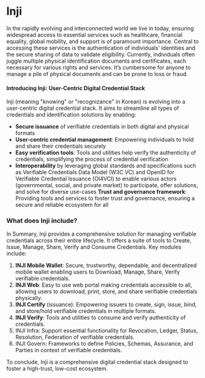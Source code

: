 # Inji

In the rapidly evolving and interconnected world we live in today, ensuring widespread access to essential services such as healthcare, financial equality, global mobility, and support is of paramount importance. Central to accessing these services is the authentication of individuals' identities and the secure sharing of data to validate eligibility. Currently, individuals often juggle multiple physical identification documents and certificates, each necessary for various rights and services. It’s cumbersome for anyone to manage a pile of physical documents and can be prone to loss or fraud.

#### Introducing Inji: User-Centric Digital Credential Stack

Inji (meaning "knowing" or "recognizance" in Korean) is evolving into a user-centric digital credential stack. It aims to streamline all types of credentials and identification solutions by enabling:

* **Secure issuance** of verifiable credentials in both digital and physical formats
* **User-centric credential management**: Empowering individuals to hold and share their credentials securely
* **Easy verification tools**: Tools and utilities help verify the authenticity of credentials, simplifying the process of credential verification
* **Interoperability** by leveraging global standards and specifications such as Verifiable Credentials Data Model (W3C VC) and OpenID for Verifiable Credential Issuance (OI4VCI) to enable various actors (governmental, social, and private market) to participate, offer solutions, and solve for diverse use-cases **Trust and governance framework**: Providing tools and services to foster trust and governance, ensuring a secure and reliable ecosystem for all

### What does Inji include?

In Summary, Inji provides a comprehensive solution for managing verifiable credentials across their entire lifecycle. It offers a suite of tools to Create, Issue, Manage, Share, Verify and Consume Credentials. Key modules include:

1. **INJI Mobile Wallet**: Secure, trustworthy, dependable, and decentralized mobile wallet enabling users to Download, Manage, Share, Verify verifiable credentials.
2. **INJI Web**: Easy to use web portal making credentials accessible to all, allowing users to download, print, store, and share verifiable credentials physically.
3. **INJI Certify** (issuance): Empowering issuers to create, sign, issue, bind, and store/hold verifiable credentials in multiple formats.
4. **INJI Verify**: Tools and utilities to consume and verify authenticity of credentials.
5. INJI Infra: Support essential functionality for Revocation, Ledger, Status, Resolution, Federation of verifiable credentials.
6. INJI Govern: Frameworks to define Policies, Schemas, Assurance, and Parties in context of verifiable credentials.

To conclude, Inji is a comprehensive digital credential stack designed to foster a high-trust, low-cost ecosystem.
